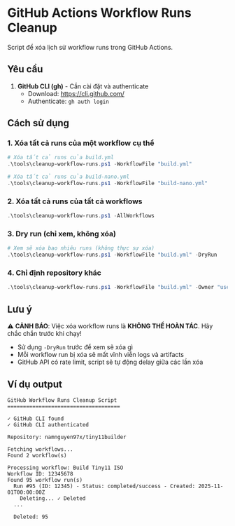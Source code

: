 # GitHub Actions Workflow Runs Cleanup

Script để xóa lịch sử workflow runs trong GitHub Actions.

## Yêu cầu

1. **GitHub CLI (gh)** - Cần cài đặt và authenticate
   - Download: https://cli.github.com/
   - Authenticate: `gh auth login`

## Cách sử dụng

### 1. Xóa tất cả runs của một workflow cụ thể

```powershell
# Xóa tất cả runs của build.yml
.\tools\cleanup-workflow-runs.ps1 -WorkflowFile "build.yml"

# Xóa tất cả runs của build-nano.yml
.\tools\cleanup-workflow-runs.ps1 -WorkflowFile "build-nano.yml"
```

### 2. Xóa tất cả runs của tất cả workflows

```powershell
.\tools\cleanup-workflow-runs.ps1 -AllWorkflows
```

### 3. Dry run (chỉ xem, không xóa)

```powershell
# Xem sẽ xóa bao nhiêu runs (không thực sự xóa)
.\tools\cleanup-workflow-runs.ps1 -WorkflowFile "build.yml" -DryRun
```

### 4. Chỉ định repository khác

```powershell
.\tools\cleanup-workflow-runs.ps1 -WorkflowFile "build.yml" -Owner "username" -Repo "reponame"
```

## Lưu ý

⚠️ **CẢNH BÁO**: Việc xóa workflow runs là **KHÔNG THỂ HOÀN TÁC**. Hãy chắc chắn trước khi chạy!

- Sử dụng `-DryRun` trước để xem sẽ xóa gì
- Mỗi workflow run bị xóa sẽ mất vĩnh viễn logs và artifacts
- GitHub API có rate limit, script sẽ tự động delay giữa các lần xóa

## Ví dụ output

```
GitHub Workflow Runs Cleanup Script
====================================

✓ GitHub CLI found
✓ GitHub CLI authenticated

Repository: namnguyen97x/tiny11builder

Fetching workflows...
Found 2 workflow(s)

Processing workflow: Build Tiny11 ISO
Workflow ID: 12345678
Found 95 workflow run(s)
  Run #95 (ID: 12345) - Status: completed/success - Created: 2025-11-01T00:00:00Z
    Deleting... ✓ Deleted
  ...

  Deleted: 95
```

